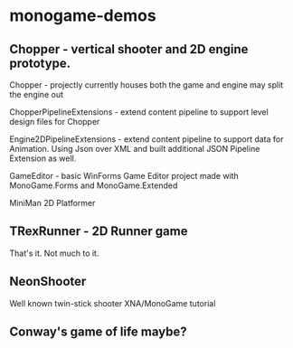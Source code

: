 # monogame-demos

## Chopper - vertical shooter and 2D engine prototype.

Chopper - projectly currently houses both the game and engine may split the engine out

ChopperPipelineExtensions - extend content pipeline to support level design files for Chopper

Engine2DPipelineExtensions - extend content pipeline to support data for Animation. Using Json over XML and built additional JSON Pipeline Extension as well.

GameEditor - basic WinForms Game Editor project made with MonoGame.Forms and MonoGame.Extended

MiniMan 2D Platformer

## TRexRunner - 2D Runner game

That's it. Not much to it.

## NeonShooter 

Well known twin-stick shooter XNA/MonoGame tutorial

## Conway's game of life maybe?
